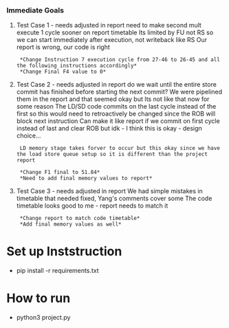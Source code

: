 ### Immediate Goals

1) Test Case 1 - needs adjusted in report
        need to make second mult execute 1 cycle sooner on report timetable
        Its limited by FU not RS so we can start immediately after execution, not writeback like RS
        Our report is wrong, our code is right

        *Change Instruction 7 execution cycle from 27-46 to 26-45 and all the following instructions accordingly*
        *Change Final F4 value to 0*

2) Test Case 2 - needs adjusted in report
        do we wait until the entire store commit has finished before starting the next commit?
        We were pipelined them in the report and that seemed okay but Its not like that now for some reason
        The LD/SD code commits on the last cycle instead of the first so this would need to retroactively be changed since the ROB will block next instruction
        Can make it like report if we commit on first cycle instead of last and clear ROB but idk - I think this is okay - design choice...

        LD memory stage takes forver to occur but this okay since we have the load store queue setup so it is different than the project report

        *Change F1 final to 51.84*
        *Need to add final memory values to report*

3) Test Case 3 - needs adjusted in report
        We had simple mistakes in timetable that needed fixed, Yang's comments cover some
        The code timetable looks good to me - report  needs to match it
        
        *Change report to match code timetable*
        *Add final memory values as well*


# Set up Inststruction

- pip install -r requirements.txt

# How to run

- python3 project.py
